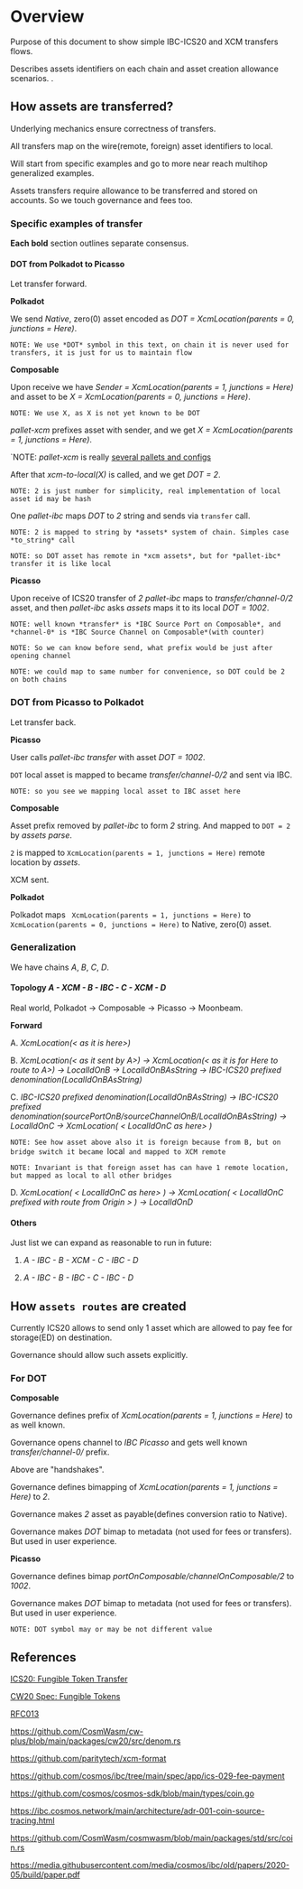 # Overview

Purpose of this document to show simple IBC-ICS20 and XCM transfers flows.

Describes assets identifiers on each chain and asset creation allowance scenarios.
.
## How assets are transferred?

Underlying mechanics ensure correctness of transfers. 

All transfers map on the wire(remote, foreign) asset identifiers to local. 

Will start from specific examples and go to more near reach multihop generalized examples.

Assets transfers require allowance to be transferred and stored on accounts. 
So we touch governance and fees too.

### Specific examples of transfer

**Each bold** section outlines separate consensus.

#### DOT from Polkadot to Picasso

Let transfer forward.

**Polkadot**

We send *Native*, zero(0) asset encoded as *DOT = XcmLocation(parents = 0, junctions = Here)*.

`NOTE: We use *DOT* symbol in this text, on chain it is never used for transfers, it is just for us to maintain flow`

**Composable**

Upon receive we have *Sender = XcmLocation(parents = 1, junctions = Here)* and asset to be *X = XcmLocation(parents = 0, junctions = Here)*.

`NOTE: We use X, as X is not yet known to be DOT`

*pallet-xcm* prefixes asset with sender, and we get *X = XcmLocation(parents = 1, junctions = Here)*.

`NOTE: *pallet-xcm* is really [several pallets and configs](./xcmp/xcmp.runtime.dot)

After that *xcm-to-local(X)* is called, and we get *DOT = 2*.

`NOTE: 2 is just number for simplicity, real implementation of local asset id may be hash`

One *pallet-ibc* maps *DOT* to *2* string and sends via `transfer` call.

`NOTE: 2 is mapped to string by *assets* system of chain. Simples case *to_string* call`

`NOTE: so DOT asset has remote in *xcm assets*, but for *pallet-ibc* transfer it is like local`

**Picasso**

Upon receive of ICS20 transfer of *2*  *pallet-ibc* maps to *transfer/channel-0/2* asset, and then *pallet-ibc* asks *assets* maps it to its local *DOT = 1002*. 

`NOTE: well known *transfer* is *IBC Source Port on Composable*, and *channel-0* is *IBC Source Channel on Composable*(with counter)`

`NOTE: So we can know before send, what prefix would be just after opening channel` 

`NOTE: we could map to same number for convenience, so DOT could be 2 on both chains`

### DOT from Picasso to Polkadot

Let transfer back.

**Picasso**

User calls *pallet-ibc* *transfer* with asset *DOT = 1002*.

`DOT` local asset is mapped to became *transfer/channel-0/2* and sent via IBC.

`NOTE: so you see we mapping local asset to IBC asset here`

**Composable**

Asset prefix removed by *pallet-ibc* to form *2* string. And mapped to `DOT = 2` by *assets* *parse*.

`2` is mapped to `XcmLocation(parents = 1, junctions = Here)` remote location by *assets*.

XCM sent.

**Polkadot**

Polkadot maps ` XcmLocation(parents = 1, junctions = Here)` to ` XcmLocation(parents = 0, junctions = Here)` to Native, zero(0) asset.

### Generalization

We have chains *A*, *B*, *C*, *D*.

#### Topology *A - XCM - B - IBC - C - XCM - D*


Real world, Polkadot -> Composable -> Picasso -> Moonbeam.

**Forward**

A. *XcmLocation(< as it is here>)*

B. *XcmLocation(< as it sent by A>) -> XcmLocation(< as it is for Here to route to A>) -> LocalIdOnB -> LocalIdOnBAsString -> IBC-ICS20 prefixed denomination(LocalIdOnBAsString)*

C. *IBC-ICS20 prefixed denomination(LocalIdOnBAsString) -> IBC-ICS20 prefixed denomination(sourcePortOnB/sourceChannelOnB/LocalIdOnBAsString) -> LocalIdOnC -> XcmLocation( < LocalIdOnC as here> )*

`NOTE: See how asset above also it is foreign because from B, but on bridge switch it became `local` and mapped to XCM remote`

`NOTE: Invariant is that foreign asset has can have 1 remote location, but mapped as local to all other bridges`

D. *XcmLocation( < LocalIdOnC as here> ) -> XcmLocation( < LocalIdOnC prefixed with route from Origin > ) -> LocalIdOnD*

#### Others

Just list we can expand as reasonable to run in future:

1. *A - IBC - B - XCM - C - IBC - D*

2. *A - IBC - B - IBC - C - IBC - D*


## How `assets routes` are created

Currently ICS20 allows to send only 1 asset which are allowed to pay fee for storage(ED) on destination.

Governance should allow such assets explicitly.

### For DOT

**Composable**


Governance defines prefix of *XcmLocation(parents = 1, junctions = Here)* to as well known. 

Governance opens channel to *IBC Picasso* and gets well known *transfer/channel-0/* prefix.

Above are "handshakes".


Governance defines bimapping of *XcmLocation(parents = 1, junctions = Here)* to *2*. 

Governance makes *2* asset as payable(defines conversion ratio to Native). 

Governance makes *DOT* bimap to metadata (not used for fees or transfers). But used in user experience. 

**Picasso**

Governance defines bimap *portOnComposable/channelOnComposable/2* to *1002*.

Governance makes *DOT* bimap to metadata (not used for fees or transfers). But used in user experience. 

`NOTE: DOT symbol may or may be not different value`

## References

[ICS20: Fungible Token Transfer](https://github.com/cosmos/ibc/tree/main/spec/app/ics-020-fungible-token-transfer)

[CW20 Spec: Fungible Tokens](https://github.com/CosmWasm/cw-plus/blob/main/packages/cw20/README.md)

[RFC013](../../../rfcs/0013-redesign-assets-id-system.md)

https://github.com/CosmWasm/cw-plus/blob/main/packages/cw20/src/denom.rs

https://github.com/paritytech/xcm-format

https://github.com/cosmos/ibc/tree/main/spec/app/ics-029-fee-payment

https://github.com/cosmos/cosmos-sdk/blob/main/types/coin.go

https://ibc.cosmos.network/main/architecture/adr-001-coin-source-tracing.html

https://github.com/CosmWasm/cosmwasm/blob/main/packages/std/src/coin.rs

https://media.githubusercontent.com/media/cosmos/ibc/old/papers/2020-05/build/paper.pdf